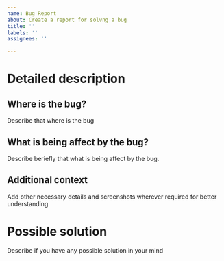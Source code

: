 ```yaml
---
name: Bug Report
about: Create a report for solvng a bug
title: ''
labels: ''
assignees: ''

---
```


# Detailed description

## Where is the bug?

Describe that where is the bug

## What is being affect by the bug?

Describe beriefly that what is being affect by the bug.

## Additional context

Add other necessary details and screenshots wherever required for better understanding

# Possible solution

Describe if you have any possible solution in your mind
